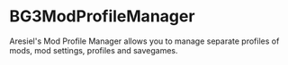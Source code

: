 # BG3ModProfileManager
Aresiel's Mod Profile Manager allows you to manage separate profiles of mods, mod settings, profiles and savegames.
